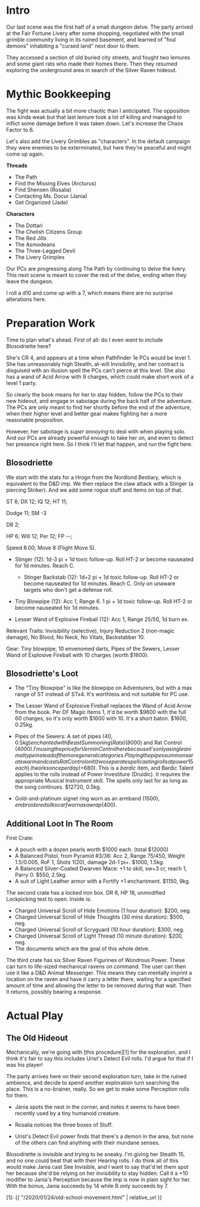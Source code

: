 # Intro

Our last scene was the first half of a small dungeon delve. The party arrived at
the Fair Fortune Livery after some shopping, negotiated with the small grimble
community living in its ruined basement, and learned of "foul demons" inhabiting
a "cursed land" next door to them.

They accessed a section of old buried city streets, and fought two lemures and
some giant rats who made their homes there. Then they resumed exploring the
underground area in search of the Silver Raven hideout.

# Mythic Bookkeeping

The fight was actually a bit more chaotic than I anticipated. The opposition was
kinda weak but that last lemure took a lot of killing and managed to inflict
some damage before it was taken down. Let's increase the Chaos Factor to 6.

Let's also add the Livery Grimbles as "characters". In the default campaign they
were enemies to be exterminated, but here they're peaceful and might come up
again.

**Threads**

- The Path
- Find the Missing Elves (Arcturus)
- Find Shensen (Rosalia)
- Contacting Ms. Docur (Jania)
- Get Organized (Jade)

**Characters**

- The Dottari
- The Chelish Citizens Group
- The Red Jills
- The Asmodeans
- The Three-Legged Devil
- The Livery Grimples

Our PCs are progressing along The Path by continuing to delve the livery. This
next scene is meant to cover the rest of the delve, ending when they leave the
dungeon.

I roll a d10 and come up with a 7, which means there are no surprise alterations
here.

# Preparation Work

Time to plan what's ahead. First of all: do I even _want_ to include
Blosodriette here?

She's CR 4, and appears at a time when Pathfinder 1e PCs would be level 1. She
has unreasonably high Stealth, at-will Invisibility, and her contract is
disguised with an illusion spell the PCs can't pierce at this level. She also
has a wand of Acid Arrow with 9 charges, which could make short work of a level
1 party.

So clearly the book means for her to stay hidden, follow the PCs to their new
hideout, and engage in sabotage during the back half of the adventure. The PCs
are only meant to find her shortly before the end of the adventure, when their
higher level and better gear makes fighting her a more reasonable proposition.

However, her sabotage is _super annoying_ to deal with when playing solo. And
our PCs are already powerful enough to take her on, and even to detect her
presence right here. So I think I'll let that happen, and run the fight here.

## Blosodriette

We start with the stats for a Hrogn from the Nordlond Bestiary, which is
equivalent to the D&D imp. We then replace the claw attack with a Stinger (a
piercing Striker). And we add some rogue stuff and items on top of that.

ST 6; DX 12; IQ 12; HT 11;

Dodge 11; SM -3

DR 2;

HP 6; Will 12; Per 12; FP --;

Speed 8.00; Move 8 (Flight Move 5).

- Stinger (12): 1d-3 pi + 1d toxic follow-up. Roll HT-2 or become nauseated for
  1d minutes. Reach C.

  - Stinger Backstab (12): 1d+2 pi + 1d toxic follow-up. Roll HT-2 or become
    nauseated for 1d minutes. Reach C. Only on unaware targets who don't get a
    defense roll.

- Tiny Blowpipe (12): Acc 1, Range 6. 1 pi + 1d toxic follow-up. Roll HT-2 or
  become nauseated for 1d minutes.

- Lesser Wand of Explosive Fireball (12): Acc 1, Range 25/50, 1d burn ex.

Relevant Traits: Invisibility (selective), Injury Reduction 2 (non-magic
damage), No Blood, No Neck, No Vitals, Backstabber 10.

Gear: Tiny blowpipe, 10 envenomed darts, Pipes of the Sewers, Lesser Wand of
Explosive Fireball with 10 charges (worth $1600).

## Blosodriette's Loot

- The "Tiny Blowpipe" is like the blowpipe on Adventurers, but with a max range
  of ST instead of STx4. It's worthless and not suitable for PC use.

- The Lesser Wand of Explosive Fireball replaces the Wand of Acid Arrow from the
  book. Per DF Magic Items 1, it'd be worth $9600 with the full 60 charges, so
  it's only worth $1600 with 10. It's a short baton. $1600, 0.25kg.

- Pipes of the Sewers: A set of pipes ($40, 0.5kg) enchanted with Beast
  Summoning (Rats) ($8000) and Rat Control ($4000). I'm using the price for
  Vermin Control here because it's only a single animal type instead of the more
  general categories. Playing the pipes summons a rat swarm and casts Rat
  Control on it (two separate spellcasting rolls at power 15 each). It works
  once per day (+$680). This is a _bardic_ item, and Bardic Talent applies to
  the rolls instead of Power Investiture (Druidic). It requires the appropriate
  Musical Instrument skill. The spells only last for as long as the song
  continues. $12720, 0.5kg.

- Gold-and-platinum signet ring worn as an armband ($1500), embroidered silk
  scarf worn as a wrap ($400).

## Additional Loot In The Room

First Crate:

- A pouch with a dozen pearls worth $1000 each. (total $12000)
- A Balanced Pistol, from Pyramid #3/36: Acc 2, Range 75/450, Weight 1.5/0.005,
  RoF 1, Shots 1(20), damage 2d-1 pi+. $1000, 1.5kg.
- A Balanced Silver-Coated Dwarven Mace: +1 to skill, sw+3 cr, reach 1,
  Parry 0. $550, 2.5kg.
- A suit of Light Leather armor with a Fortify +1 enchantment. $1150, 9kg.

The second crate has a locked iron box. DR 6, HP 18, unmodified Lockpicking test
to open. Inside is:

- Charged Universal Scroll of Hide Emotions (1 hour duration): $200, neg.
- Charged Universal Scroll of Hide Thoughts (30 mins duration): $500, neg.
- Charged Universal Scroll of Scryguard (10 hour duration): $300, neg.
- Charged Universal Scroll of Light Thread (10 minute duration): $200, neg.
- The documents which are the goal of this whole delve.

The third crate has six Silver Raven Figurines of Wondrous Power. These can turn
to life-sized mechanical ravens on command. The user can then use it like a D&D
Animal Messenger. This means they can mentally imprint a location on the raven
and have it carry a letter there, waiting for a specified amount of time and
allowing the letter to be removed during that wait. Then it returns, possibly
bearing a response.

# Actual Play

## The Old Hideout

Mechanically, we're going with [this procedure][1] for the exploration, and I
think it's fair to say this includes Urist's Detect Evil rolls. I'd argue for
that if I was his player!

The party arrives here on their second exploration turn, take in the ruined
ambience, and decide to spend another exploration turn searching the place. This
is a no-brainer, really. So we get to make some Perception rolls for them.

- Jania spots the nest in the corner, and notes it seems to have been recently
  used by a tiny humanoid creature.

- Rosalia notices the three boxes of Stuff.

- Urist's Detect Evil power finds that there's a demon in the area, but none of
  the others can find anything with their mundane senses.

Blosodriette is invisible and trying to be sneaky. I'm giving her Stealth 15,
and no one could beat that with their Hearing rolls. I do think all of this
would make Jania cast See Invisible, and I want to say that'd let them spot her
because she'd be relying on her invisibility to stay hidden. Call it a +10
modifier to Jania's Perception because the imp is now in plain sight for
her. With the bonus, Jania succeeds by 14 while B only succeeds by 7.



[1]: {{ "/2020/01/24/old-school-movement.html" | relative_url }}
